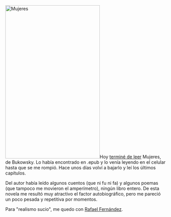<html><body><a href="/wp-content/uploads/2014/09/MUJERES-CHARLES-BUKOWSKI.jpg"><img class="alignright size-full wp-image-5101" src="/wp-content/uploads/2014/09/MUJERES-CHARLES-BUKOWSKI.jpg" alt="Mujeres" width="295" height="479"></a>Hoy <a href="https://www.goodreads.com/review/show/962369211" target="_blank">terminé de leer</a> Mujeres, de Bukowsky. Lo había encontrado en .epub y lo venía leyendo en el celular hasta que se me rompió. Hace unos días volví a bajarlo y leí los últimos capítulos.



Del autor había leído algunos cuentos (que ni fu ni fa) y algunos poemas (que tampoco me movieron el amperímetro), ningún libro entero. De esta novela me resultó muy atractivo el factor autobiográfico, pero me pareció un poco pesada y repetitiva por momentos.



Para "realismo sucio", me quedo con <a href="http://www.ezcritor.com" target="_blank">Rafael Fernández</a>.</body></html>